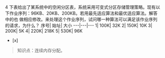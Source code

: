 4
下表给出了某系统中的空闲分区表，系统采用可变式分区存储管理策略。现有以下作业序列：96KB、20KB、200KB。若用最先适应算法和最优适应算法。解答中的也
做相应修改。来处理这个作业序列，试问哪一种算法可以满足该作业序列的请求，为什么？
序号| 始址| 大小
---|---|---
1| 100K| 32K
2| 150K| 10K
3| 200K| 5K
4| 220K| 218K
5| 530K| 96K
- [x]  

> 知识点：连续内存分配。
